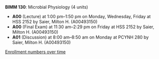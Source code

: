 **BIMM 130**: Microbial Physiology (4 units)

- **A00** (Lecture) at 1:00 pm–1:50 pm on Monday, Wednesday, Friday at HSS 2152 by Saier, Milton H. (A00493150)
- **A00** (Final Exam) at 11:30 am–2:29 pm on Friday at HSS 2152 by Saier, Milton H. (A00493150)
- **A01** (Discussion) at 8:00 am–8:50 am on Monday at PCYNH 280 by Saier, Milton H. (A00493150)

[Enrollment numbers over time](./BIMM130.tsv)
